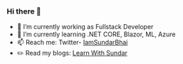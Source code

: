 ### Hi there 👋

- 🔭   I’m currently working as Fullstack Developer
- 🌱   I’m currently learning .NET CORE, Blazor, ML, Azure
- 📫   Reach me: Twitter- [IamSundarBhai](https://twitter.com/IamSundarBhai)
- ✏️   Read my blogs: [Learn With Sundar](https://learnwithsundar.com/)
